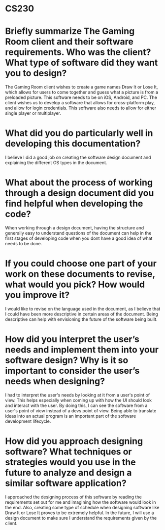 # CS230

   # Briefly summarize The Gaming Room client and their software requirements. Who was the client? What type of software did they want you to design?
   The Gaming Room client wishes to create a game names Draw It or Lose It, which allows for users to come together and guess what a picture is from a preloaded picture. This software needs to be on iOS, Android, and PC. The client wishes us to develop a software that allows for cross-platform play, and allow for login credentials. This software also needs to allow for either single player or multiplayer.
   # What did you do particularly well in developing this documentation?
   I believe I did a good job on creating the software design document and explaining the different OS types in the document.
   # What about the process of working through a design document did you find helpful when developing the code?
   When working through a design document, having the structure and generally easy to understand questions of the document can help in the first stages of developing code when you dont have a good idea of what needs to be done.
   # If you could choose one part of your work on these documents to revise, what would you pick? How would you improve it?
   I would like to revise on the language used in the document, as I believe that I could have been more descriptive in certain areas of the document. Being descriptive can help with envisioning the future of the software being built.
   # How did you interpret the user’s needs and implement them into your software design? Why is it so important to consider the user’s needs when designing?
   I had to interpret the user's needs by looking at it from a user's point of view. This helps especially when coming up with how the UI should look and interact with the user. By doing this, I can see the software from a user's point of view instead of a devs point of view. Being able to translate ideas into an actual program is an important part of the software development lifecycle.
   # How did you approach designing software? What techniques or strategies would you use in the future to analyze and design a similar software application?
   I approached the designing process of this software by reading the requirements set out for me and imagining how the software would look in the end. Also, creating some type of schedule when designing software like Draw It or Lose It proves to be extremely helpful. In the future, I will use a design document to make sure I understand the requirements given by the client.

